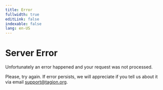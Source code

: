```yaml
---
title: Error
fullwidth: true
editLink: false
indexable: false
lang: en-US
---
```


# Server Error

Unfortunately an error happened and your request was not processed.

Please, try again. If error persists, we will appreciate if you tell us about it via email <support@tagion.org>.